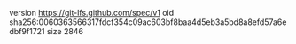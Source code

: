version https://git-lfs.github.com/spec/v1
oid sha256:0060363566317fdcf354c09ac603bf8baa4d5eb3a5bd8a8efd57a6edbf9f1721
size 2846
